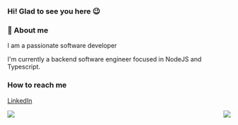 <div align="left">
  
<h3>Hi! Glad to see you here 😉</h3>

<h3>🔎 About me</h3>
I am a passionate software developer

I'm currently a backend software engineer focused in NodeJS and Typescript.

<h3>How to reach me</h3>

[LinkedIn](https://www.linkedin.com/in/leandro-rezende-coutinho-799311140/)

</div>
<img src="https://github-readme-stats.vercel.app/api/top-langs?username=leandrorezendecoutinho&show_icons=true&theme=radical&count_private=true&show_icons=true" align="right"/>
<img src="https://github-readme-stats.vercel.app/api?username=leandrorezendecoutinho&show_icons=true&theme=radical&count_private=true&show_icons=true"/>
